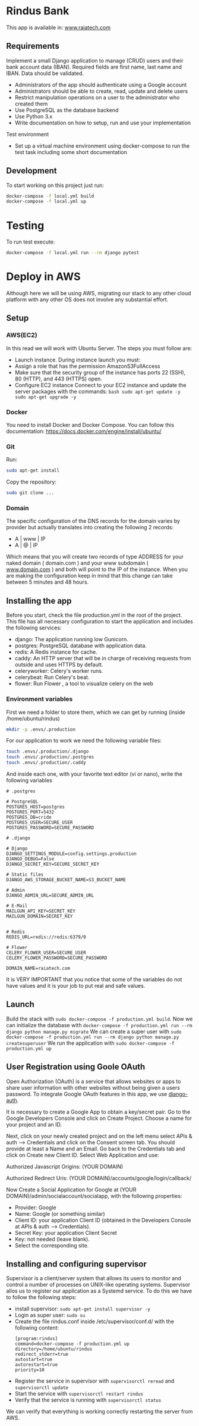 # Rindus Bank

This app is available in: www.raiatech.com

## Requirements

Implement a small Django application to manage (CRUD) users and their bank account data (IBAN). Required fields are first name, last name and IBAN. Data should be validated.

- Administrators of the app should authenticate using a Google account
- Administrators should be able to create, read, update and delete users
- Restrict manipulation operations on a user to the administrator who created them
- Use PostgreSQL as the database backend
- Use Python 3.x
- Write documentation on how to setup, run and use your implementation

Test environment

- Set up a virtual machine environment using docker-compose to run the test task including some short documentation

## Development

To start working on this project just run:

```bash
docker-compose -f local.yml build
docker-compose -f local.yml up
```

# Testing

To run test execute:

```bash
docker-compose -f local.yml run --rm django pytest
```

# Deploy in AWS

Although here we will be using AWS, migrating our stack to any other cloud platform with any other OS does not involve any substantial effort.

## Setup

### AWS(EC2)

In this read we will work with Ubuntu Server. The steps you must follow are:

- Launch instance.
  During instance launch you must:
- Assign a role that has the permission AmazonS3FullAccess
- Make sure that the security group of the instance has ports 22 (SSH), 80 (HTTP), and 443 (HTTPS) open.
- Configure EC2 instance
  Connect to your EC2 instance and update the server packages with the commands:
  `bash sudo apt-get update -y sudo apt-get upgrade -y `

### Docker

You need to install Docker and Docker Compose.
You can follow this documentation: https://docs.docker.com/engine/install/ubuntu/

### Git

Run:

```bash
sudo apt-get install
```

Copy the repository:

```bash
sudo git clone ...
```

### Domain

The specific configuration of the DNS records for the domain varies by provider but actually translates into creating the following 2 records:

- A | www | IP
- A | @ | IP

Which means that you will create two records of type ADDRESS for your naked domain ( domain.com ) and your www subdomain ( www.domain.com ) and both will point to the IP of the instance.
When you are making the configuration keep in mind that this change can take between 5 minutes and 48 hours.

## Installing the app

Before you start, check the file production.yml in the root of the project. This file has all necessary configuration to start the application and includes the following services:

- django: The application running low Gunicorn.
- postgres: PostgreSQL database with application data.
- redis: A Redis instance for cache.
- caddy: An HTTP server that will be in charge of receiving requests from outside and uses HTTPS by default.
- celeryworker: Celery's worker runs.
- celerybeat: Run Celery's beat.
- flower: Run Flower , a tool to visualize celery on the web

### Environment variables

First we need a folder to store them, which we can get by running (inside /home/ubuntu/rindus)

```bash
mkdir -p .envs/.production
```

For our application to work we need the following variable files:

```bash
touch .envs/.production/.django
touch .envs/.production/.postgres
touch .envs/.production/.caddy
```

And inside each one, with your favorite text editor (vi or nano), write the following variables

```
# .postgres

# PostgreSQL
POSTGRES_HOST=postgres
POSTGRES_PORT=5432
POSTGRES_DB=cride
POSTGRES_USER=SECURE_USER
POSTGRES_PASSWORD=SECURE_PASSWORD
```

```
# .django

# Django
DJANGO_SETTINGS_MODULE=config.settings.production
DJANGO_DEBUG=False
DJANGO_SECRET_KEY=SECURE_SECRET_KEY

# Static files
DJANGO_AWS_STORAGE_BUCKET_NAME=S3_BUCKET_NAME

# Admin
DJANGO_ADMIN_URL=SECURE_ADMIN_URL

# E-Mail
MAILGUN_API_KEY=SECRET_KEY
MAILGUN_DOMAIN=SECRET_KEY


# Redis
REDIS_URL=redis://redis:6379/0

# Flower
CELERY_FLOWER_USER=SECURE_USER
CELERY_FLOWER_PASSWORD=SECURE_PASSWORD
```

```
DOMAIN_NAME=raiatech.com
```

It is VERY IMPORTANT that you notice that some of the variables do not have values
and it is your job to put real and safe values.

## Launch

Build the stack with `sudo docker-compose -f production.yml build`.
Now we can initialize the database with `docker-compose -f production.yml run --rm django python manage.py migrate`
We can create a super user with `sudo docker-compose -f production.yml run --rm django python manage.py createsuperuser`
We run the application with `sudo docker-compose -f production.yml up`

## User Registration using Goole OAuth

Open Authorization (OAuth) is a service that allows websites or apps to share user information with other websites without being given a users password. To integrate Google OAuth features in this app, we use [django-auth](https://django-allauth.readthedocs.io/en/latest/installation.html).

It is necessary to create a Google App to obtain a key/secret pair. Go to the Google Developers Console and click on Create Project. Choose a name for your project and an ID.

Next, click on your newly created project and on the left menu select APIs & auth –> Credentials and click on the Consent screen tab. You should provide at least a Name and an Email.
Go back to the Credentials tab and click on Create new Client ID. Select Web Application and use:

Authorized Javascript Origins: (YOUR DOMAIN)

Authorized Redirect Uris: (YOUR DOMAIN)/accounts/google/login/callback/

Now Create a Social Application for Google at (YOUR DOMAIN)/admin/socialaccount/socialapp, with the following properties:

- Provider: Google
- Name: Google (or something similar)
- Client ID: your application Client ID (obtained in the Developers Console at APIs & auth –> Credentials).
- Secret Key: your application Client Secret
- Key: not needed (leave blank).
- Select the corresponding site.

## Installing and configuring supervisor

Supervisor is a client/server system that allows its users to monitor and control a number of processes on UNIX-like operating systems. Supervisor allos us to register our application as a Systemd service. To do this we have to follow the following steps:

- install supervisor: `sudo apt-get install supervisor -y`
- Login as super user: `sudo su`
- Create the file rindus.conf inside /etc/supervisor/conf.d/ with the following content:
  ```
  [program:rindus]
  command=docker-compose -f production.yml up
  directory=/home/ubuntu/rindus
  redirect_stderr=true
  autostart=true
  autorestart=true
  priority=10
  ```
- Register the service in supervisor with `supervisorctl reread` and `supervisorctl update`
- Start the service with `supervisorctl restart rindus`
- Verify that the service is running with `supervisorctl status`

We can verify that everything is working correctly restarting the server from AWS.
